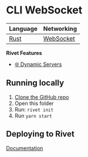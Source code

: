 # CLI WebSocket





|  Language | Networking |
|  --- | --- |
|  [Rust](https://www.rust-lang.org) | [WebSocket](https://developer.mozilla.org/en-US/docs/Web/API/WebSockets_API) |

**Rivet Features**

- [🌐 Dynamic Servers](https://rivet.gg/docs/dynamic-servers)


## Running locally

1. [Clone the GitHub repo](https://docs.github.com/en/repositories/creating-and-managing-repositories/cloning-a-repository)
2. Open this folder
3. Run: `rivet init`
4. Run `yarn start`

## Deploying to Rivet

[Documentation](https://rivet.gg/learn/html5/tutorials/crash-course#step-3-publish-your-game)

